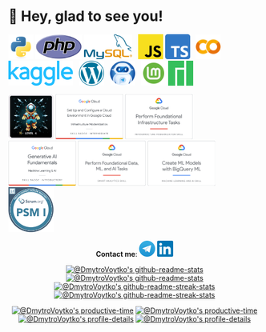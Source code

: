 <!--suppress HtmlDeprecatedAttribute -->


# 👋 Hey, glad to see you!

<p>
<a href="https://docs.python.org/3/library/index.html"><img src="./assets/python.svg" alt="Python" height="50" title="Python documentation"></a>
<a href="https://www.php.net/docs.php"><img src="./assets/php.svg" alt="PHP" height="50" title="PHP documentation"></a>
<a href="https://dev.mysql.com/doc/"><img src="./assets/mysql.svg" alt="MySQL" height="50" title="MySQL documentation"></a>
&nbsp;
<a href="https://developer.mozilla.org/en-US/docs/Web/JavaScript"><img src="./assets/javascript.svg" alt="JavaScript" height="50" title="JavaScript documentation"></a>
<a href="https://www.typescriptlang.org/docs/"><img src="./assets/typescript.svg" alt="Typescript" height="50" title="Typescript documentation"></a>
&nbsp;
<a href="https://colab.research.google.com/"><img src="./assets/google-colaboratory.svg" alt="Google Colab" height="50" title="Google Colabpratoty"></a>
<a href="https://www.kaggle.com/"><img src="./assets/kaggle.svg" alt="Kaggle" height="50" title="Kaggle - the largest AI & ML community"></a>
&nbsp;
<a href="https://wordpress.org/documentation/"><img src="./assets/wordpress.svg" alt="Wordpress" height="50" title="Wordpress documentation"></a>
&nbsp;
<a href="https://core.telegram.org/bots/api"><img src="./assets/telegram-chatbots.png" alt="Telegram chatbots" height="50" title="Telegram chatbots API documentation"></a> 
&nbsp;
<a href="https://linuxmint.com/documentation.php"><img src="./assets/linux-mint.svg" alt="Linux Mint" height="50" title="Linux Mint documentation"></a>
<a href="https://wiki.manjaro.org/index.php/Main_Page"><img src="./assets/manjaro.svg" alt="Manjaro" height="50" title="Manjaro wiki"></a>
<!-- 
<a href="https://docs.oracle.com/en/java/"><img src="./assets/java-original.svg" alt="java" height="50" title="Java documentation"></a>
<a href="https://developer.android.com/reference"><img src="./assets/android-plain.svg" alt="android" height="50" title="Android reference"></a>
-->
</p>


<p>
<a href="https://www.holopin.io/@dmytrovoytko#badges"><img src="./achievements/Hacktoberfest-10-level4.webp" alt="Hacktoberfest" height="90" title="Hacktoberfest 2023"></a> 
<a href="https://www.cloudskillsboost.google/public_profiles/e7c986d7-55eb-4688-ae4e-d24ace1405d2"><img src="./achievements/GCP-Set-Up-and-Configure-a-Cloud-Environment-in-Google-Cloud.png" alt="Set Up and Configure a Cloud Environment in Google Cloud" height="90" title="Set Up and Configure a Cloud Environment in Google Cloud"></a>
<a href="https://www.cloudskillsboost.google/public_profiles/e7c986d7-55eb-4688-ae4e-d24ace1405d2"><img src="./achievements/GCP-Perform-Foundational-Infrastructure-Tasks-in-Google-Cloud.png" alt="Perform Foundational Infrastructure Tasks in Google Cloud" height="90" title="Perform Foundational Infrastructure Tasks in Google Cloud"></a>
<a href="https://www.cloudskillsboost.google/public_profiles/e7c986d7-55eb-4688-ae4e-d24ace1405d2"><img src="./achievements/GCP-Generative-AI-Fundamentals.png" alt="Generative AI Fundamentals" height="90" title="Set Up and Generative AI Fundamentals"></a>
<a href="https://www.cloudskillsboost.google/public_profiles/e7c986d7-55eb-4688-ae4e-d24ace1405d2"><img src="./achievements/GCP-Perform-Foundational-Data-ML-and-AI-Tasks-in-Google-Cloud.png" alt="Perform Foundational Data, ML, and AI Tasks in Google Cloud" height="90" title="Perform Foundational Data, ML, and AI Tasks in Google Cloud"></a>
<a href="https://www.cloudskillsboost.google/public_profiles/e7c986d7-55eb-4688-ae4e-d24ace1405d2"><img src="./achievements/GCP-Create-ML-Models-with-BigQuery-ML.png" alt="Create ML Models with BigQuery ML" height="90" title="Create ML Models with BigQuery ML"></a>
<a href="https://www.credly.com/badges/d64f2e07-3447-4038-a050-d9d9cbe323e8"><img src="./achievements/scrum.org-Professional-Scrum-Master-1-cert.png" alt="Professional Scrum Master™ I (PSM I)" height="90" title="Professional Scrum Master™ I (PSM I)"></a>
</p>


<!-- contacts -->
<p align="center">
<strong>Contact me</strong>: <!--<a href="mailto:Dmytro.Voytko@gmail.com"><img src="./assets/gmail.svg" alt="Gmail" height="50" title="Send mail"></a>-->
<a href="https://t.me/DmytroVoytko"><img src="./assets/telegram.svg" alt="Telegram" height="32" title="Send me a message"></a>
<a href="https://linkedin.com/in/dmytrovoytko"><img src="./assets/linkedin.svg" alt="Telegram" height="32" title="Send me a message"></a>
</p>

<!-- statistics -->
<p align="center">
<a href="https://github.com/DmytroVoytko?tab=repositories#gh-dark-mode-only"><img src="https://github-readme-stats-one-bice.vercel.app/api?username=DmytroVoytko&theme=gotham&show_icons=true&count_private=true&hide_border=true&role=OWNER,ORGANIZATION_MEMBER,COLLABORATOR"  width="48%" alt="@DmytroVoytko's github-readme-stats"/></a>
<a href="https://github.com/DmytroVoytko?tab=repositories#gh-light-mode-only"><img src="https://github-readme-stats-one-bice.vercel.app/api?username=DmytroVoytko&theme=default&show_icons=true&count_private=true&hide_border=true&role=OWNER,ORGANIZATION_MEMBER,COLLABORATOR"  width="48%" alt="@DmytroVoytko's github-readme-stats"/></a>
<a href="https://github.com/DmytroVoytko?tab=stars#gh-dark-mode-only"><img src="https://github-readme-streak-stats.herokuapp.com?user=DmytroVoytko&theme=gotham&hide_border=true&date_format=M%20j%5B%2C%20Y%5D"  width="48%" alt="@DmytroVoytko's github-readme-streak-stats"/></a>
<a href="https://github.com/DmytroVoytko?tab=stars#gh-light-mode-only"><img src="https://github-readme-streak-stats.herokuapp.com?user=DmytroVoytko&theme=transparent&hide_border=true&date_format=M%20j%5B%2C%20Y%5D"  width="48%" alt="@DmytroVoytko's github-readme-streak-stats"/></a>
</p>

<p align="center">
<a href="https://github.com/pulls?q=is%3Apr+author%3ADmytroVoytko+archived%3Afalse+is%3Aclosed#gh-dark-mode-only"><img src="https://github-profile-summary-cards.vercel.app/api/cards/productive-time?username=DmytroVoytko&theme=github_dark&utcOffset=3"  width="31%" alt="@DmytroVoytko's productive-time"/></a>
<a href="https://github.com/pulls?q=is%3Apr+author%3ADmytroVoytko+archived%3Afalse+is%3Aclosed#gh-light-mode-only"><img src="https://github-profile-summary-cards.vercel.app/api/cards/productive-time?username=DmytroVoytko&theme=github&utcOffset=3"  width="31%" alt="@DmytroVoytko's productive-time"/></a>
<a href="https://github.com/issues?q=is%3Aissue+author%3ADmytroVoytko+archived%3Afalse+is%3Aclosed#gh-dark-mode-only"><img src="https://github-profile-summary-cards.vercel.app/api/cards/profile-details?username=DmytroVoytko&theme=github_dark&hide_border=true"  width="64%" alt="@DmytroVoytko's profile-details"/></a>
<a href="https://github.com/issues?q=is%3Aissue+author%3ADmytroVoytko+archived%3Afalse+is%3Aclosed#gh-light-mode-only"><img src="https://github-profile-summary-cards.vercel.app/api/cards/profile-details?username=DmytroVoytko&theme=github&hide_border=true"  width="64%" alt="@DmytroVoytko's profile-details"/></a>
</p>

<!-- wakayime statistics -->
<!-- activity graph heroku-app start  
<p align="center">
    <a href="https://wakatime.com/@DmytroVoytko#gh-dark-mode-only">
        <img src="https://github-readme-activity-graph.vercel.app/graph?username=DmytroVoytko&theme=react-dark&hide_border=true&hide_title=false&area=true&custom_title=Total%20contribution%20graph%20in%20all%20repo" width="95%" alt="activity graph">
    </a>
    <a href="https://wakatime.com/@DmytroVoytko#gh-light-mode-only">
        <img src="https://github-readme-activity-graph.vercel.app/graph?username=DmytroVoytko&theme=github-light&hide_border=true&hide_title=false&area=true&custom_title=Total%20contribution%20graph%20in%20all%20repo" width="95%" alt="activity graph">
    </a>
</p>
activity graph heroku-app end -->

<!--
<p align="center">
<a href="https://wakatime.com/@DmytroVoytko#gh-dark-mode-only"><img src="https://github-readme-stats.vercel.app/api/wakatime?username=DmytroVoytko&theme=gotham&hide_border=true&layout=compact&hide_title=true&langs_count=14&range=all_time"  width="58%" alt="@DmytroVoytko's wakatime stats"/></a>
<a href="https://wakatime.com/@DmytroVoytko#gh-light-mode-only"><img src="https://github-readme-stats.vercel.app/api/wakatime?username=DmytroVoytko&theme=default&hide_border=true&layout=compact&hide_title=true&langs_count=14&range=all_time"  width="58%" alt="@DmytroVoytko's wakatime stats"/></a>
<a href="https://github.com/DmytroVoytko?tab=achievements#gh-dark-mode-only"><img src="https://github-profile-trophy.vercel.app/?username=DmytroVoytko&theme=onestar&no-frame=true&column=3&row=2"  width="38%" alt="@DmytroVoytko's trophy stats"/></a>
<a href="https://github.com/DmytroVoytko?tab=achievements#gh-light-mode-only"><img src="https://github-profile-trophy.vercel.app/?username=DmytroVoytko&theme=flat&no-frame=true&column=3&row=2"  width="38%" alt="@DmytroVoytko's trophy stats"/></a>
</p>
-->

<!--
<p align="center">
    <a href="https://www.codewars.com/users/DmytroVoytko">
        <img alt="codewars badge" src="https://www.codewars.com//users/DmytroVoytko/badges/large">
    </a>
</p>
-->
